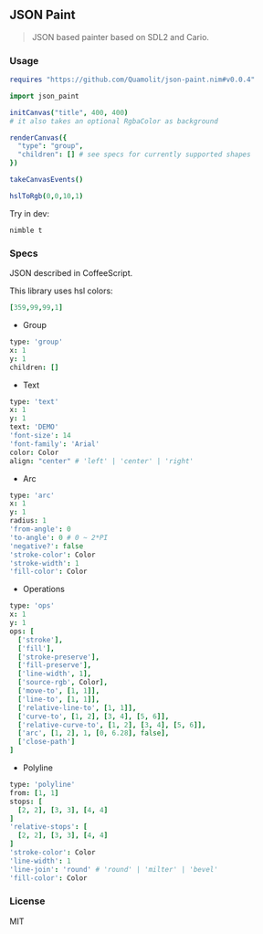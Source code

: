 
JSON Paint
----

> JSON based painter based on SDL2 and Cario.

### Usage

```nim
requires "https://github.com/Quamolit/json-paint.nim#v0.0.4"
```

```nim
import json_paint

initCanvas("title", 400, 400)
# it also takes an optional RgbaColor as background

renderCanvas({
  "type": "group",
  "children": [] # see specs for currently supported shapes
})

takeCanvasEvents()

hslToRgb(0,0,10,1)
```

Try in dev:

```
nimble t
```

### Specs

JSON described in CoffeeScript.

This library uses hsl colors:

```coffee
[359,99,99,1]
```

* Group

```coffee
type: 'group'
x: 1
y: 1
children: []
```

* Text

```coffee
type: 'text'
x: 1
y: 1
text: 'DEMO'
'font-size': 14
'font-family': 'Arial'
color: Color
align: "center" # 'left' | 'center' | 'right'
```

* Arc

```coffee
type: 'arc'
x: 1
y: 1
radius: 1
'from-angle': 0
'to-angle': 0 # 0 ~ 2*PI
'negative?': false
'stroke-color': Color
'stroke-width': 1
'fill-color': Color
```

* Operations

```coffee
type: 'ops'
x: 1
y: 1
ops: [
  ['stroke'],
  ['fill'],
  ['stroke-preserve'],
  ['fill-preserve'],
  ['line-width', 1],
  ['source-rgb', Color],
  ['move-to', [1, 1]],
  ['line-to', [1, 1]],
  ['relative-line-to', [1, 1]],
  ['curve-to', [1, 2], [3, 4], [5, 6]],
  ['relative-curve-to', [1, 2], [3, 4], [5, 6]],
  ['arc', [1, 2], 1, [0, 6.28], false],
  ['close-path']
]
```

* Polyline

```coffee
type: 'polyline'
from: [1, 1]
stops: [
  [2, 2], [3, 3], [4, 4]
]
'relative-stops': [
  [2, 2], [3, 3], [4, 4]
]
'stroke-color': Color
'line-width': 1
'line-join': 'round' # 'round' | 'milter' | 'bevel'
'fill-color': Color
```

### License

MIT
